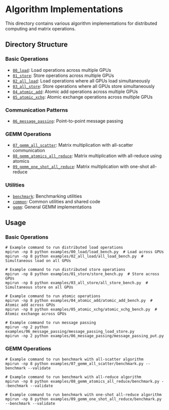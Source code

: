 # Algorithm Implementations

This directory contains various algorithm implementations for distributed computing and matrix operations.

## Directory Structure

### Basic Operations
- [`00_load`](00_load): Load operations across multiple GPUs
- [`01_store`](01_store): Store operations across multiple GPUs
- [`02_all_load`](02_all_load): Load operations where all GPUs load simultaneously
- [`03_all_store`](03_all_store): Store operations where all GPUs store simultaneously
- [`04_atomic_add`](04_atomic_add): Atomic add operations across multiple GPUs
- [`05_atomic_xchg`](05_atomic_xchg): Atomic exchange operations across multiple GPUs

### Communication Patterns
- [`06_message_passing`](06_message_passing): Point-to-point message passing

### GEMM Operations
- [`07_gemm_all_scatter`](07_gemm_all_scatter): Matrix multiplication with all-scatter communication
- [`08_gemm_atomics_all_reduce`](08_gemm_atomics_all_reduce): Matrix multiplication with all-reduce using atomics
- [`09_gemm_one_shot_all_reduce`](09_gemm_one_shot_all_reduce): Matrix multiplication with one-shot all-reduce

### Utilities
- [`benchmark`](benchmark): Benchmarking utilities
- [`common`](common): Common utilities and shared code
- [`gemm`](gemm): General GEMM implementations

## Usage

### Basic Operations
```terminal
# Example command to run distributed load operations
mpirun -np 8 python examples/00_load/load_bench.py  # Load across GPUs
mpirun -np 8 python examples/02_all_load/all_load_bench.py  # Simultaneous load on all GPUs

# Example command to run distributed store operations
mpirun -np 8 python examples/01_store/store_bench.py  # Store across GPUs
mpirun -np 8 python examples/03_all_store/all_store_bench.py  # Simultaneous store on all GPUs

# Example command to run atomic operations
mpirun -np 8 python examples/04_atomic_add/atomic_add_bench.py  # Atomic add across GPUs
mpirun -np 8 python examples/05_atomic_xchg/atomic_xchg_bench.py  # Atomic exchange across GPUs

# Example command to run message passing
mpirun -np 2 python examples/06_message_passing/message_passing_load_store.py
mpirun -np 2 python examples/06_message_passing/message_passing_put.py
```

### GEMM Operations
```terminal
# Example command to run benchmark with all-scatter algorithm
mpirun -np 8 python examples/07_gemm_all_scatter/benchmark.py --benchmark --validate

# Example command to run benchmark with all-reduce algorithm
mpirun -np 8 python examples/08_gemm_atomics_all_reduce/benchmark.py --benchmark --validate

# Example command to run benchmark with one-shot all-reduce algorithm
mpirun -np 8 python examples/09_gemm_one_shot_all_reduce/benchmark.py --benchmark --validate
```
